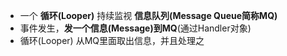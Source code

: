 - 一个 **循环(Looper)** 持续监视 **信息队列(Message Queue简称MQ)**
- 事件发生，**发一个信息(Message)到MQ**(通过Handler对象)
- 循环(Looper) 从MQ里面取出信息，并且处理之